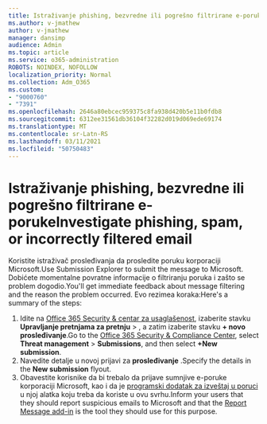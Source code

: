```yaml
---
title: Istraživanje phishing, bezvredne ili pogrešno filtrirane e-poruke
ms.author: v-jmathew
author: v-jmathew
manager: dansimp
audience: Admin
ms.topic: article
ms.service: o365-administration
ROBOTS: NOINDEX, NOFOLLOW
localization_priority: Normal
ms.collection: Adm_O365
ms.custom:
- "9000760"
- "7391"
ms.openlocfilehash: 2646a80ebcec959375c8fa938d420b5e11b0fdb8
ms.sourcegitcommit: 6312ee31561db36104f32282d019d069ede69174
ms.translationtype: MT
ms.contentlocale: sr-Latn-RS
ms.lasthandoff: 03/11/2021
ms.locfileid: "50750483"
---
```

# <a name="investigate-phishing-spam-or-incorrectly-filtered-email"></a><span data-ttu-id="367f8-102">Istraživanje phishing, bezvredne ili pogrešno filtrirane e-poruke</span><span class="sxs-lookup"><span data-stu-id="367f8-102">Investigate phishing, spam, or incorrectly filtered email</span></span>

<span data-ttu-id="367f8-103">Koristite istraživač prosleđivanja da prosledite poruku korporaciji Microsoft.</span><span class="sxs-lookup"><span data-stu-id="367f8-103">Use Submission Explorer to submit the message to Microsoft.</span></span> <span data-ttu-id="367f8-104">Dobićete momentalne povratne informacije o filtriranju poruka i zašto se problem dogodio.</span><span class="sxs-lookup"><span data-stu-id="367f8-104">You'll get immediate feedback about message filtering and the reason the problem occurred.</span></span> <span data-ttu-id="367f8-105">Evo rezimea koraka:</span><span class="sxs-lookup"><span data-stu-id="367f8-105">Here's a summary of the steps:</span></span>

1. <span data-ttu-id="367f8-106">Idite na [Office 365 Security & centar za usaglašenost](https://go.microsoft.com/fwlink/p/?linkid=2077143), izaberite stavku **Upravljanje pretnjama za pretnju**  >  , a zatim izaberite stavku **+ novo prosleđivanje**.</span><span class="sxs-lookup"><span data-stu-id="367f8-106">Go to the [Office 365 Security & Compliance Center](https://go.microsoft.com/fwlink/p/?linkid=2077143), select **Threat management** > **Submissions**, and then select **+New submission**.</span></span>
2. <span data-ttu-id="367f8-107">Navedite detalje u novoj prijavi za **prosleđivanje** .</span><span class="sxs-lookup"><span data-stu-id="367f8-107">Specify the details in the **New submission** flyout.</span></span>
3. <span data-ttu-id="367f8-108">Obavestite korisnike da bi trebalo da prijave sumnjive e-poruke korporaciji Microsoft, kao i da je [programski dodatak za izveštaj u poruci](https://go.microsoft.com/fwlink/?linkid=2092385) u njoj alatka koju treba da koriste u ovu svrhu.</span><span class="sxs-lookup"><span data-stu-id="367f8-108">Inform your users that they should report suspicious emails to Microsoft and that the [Report Message add-in](https://go.microsoft.com/fwlink/?linkid=2092385) is the tool they should use for this purpose.</span></span>
